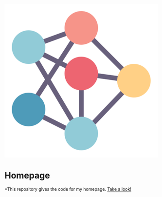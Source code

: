 <p align="center"><a href="https://wowchemy.com" target="_blank" rel="noopener"><img src="https://github.com/kibum-moon/blog/blob/master/assets/images/icon.png" alt="kibum moon's blog"></a></p>

# Homepage

*This repository gives the code for my homepage. 
[Take a look!](https://kibum-moon.netlify.app/) 